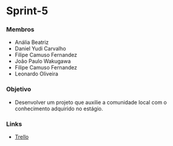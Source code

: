 # Sprint-5

### Membros
- Anália Beatriz
- Daniel Yudi Carvalho
- Filipe Camuso Fernandez
- João Paulo Wakugawa
- Filipe Camuso Fernandez
- Leonardo Oliveira

### Objetivo
- Desenvolver um projeto que auxilie a comunidade local com o conhecimento adquirido no estágio.

### Links
- <a href="https://trello.com/invite/b/hkxIKP57/0e6bf25c31d5218211d56ebc33c06306/sprint-5">Trello</a>
